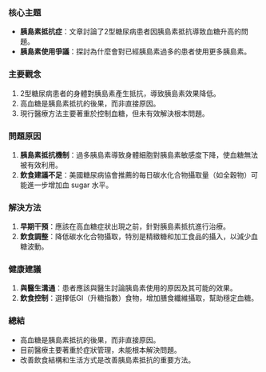 ### 核心主題
- **胰島素抵抗症**：文章討論了2型糖尿病患者因胰島素抵抗導致血糖升高的問題。
- **胰島素使用爭議**：探討為什麼會對已經胰島素過多的患者使用更多胰島素。

### 主要觀念
1. 2型糖尿病患者的身體對胰島素產生抵抗，導致胰島素效果降低。
2. 高血糖是胰島素抵抗的後果，而非直接原因。
3. 現行醫療方法主要著重於控制血糖，但未有效解決根本問題。

### 問題原因
1. **胰島素抵抗機制**：過多胰島素導致身體細胞對胰島素敏感度下降，使血糖無法被有效利用。
2. **飲食建議不足**：美國糖尿病協會推薦的每日碳水化合物攝取量（如全穀物）可能進一步增加血 sugar 水平。

### 解決方法
1. **早期干預**：應該在高血糖症狀出現之前，針對胰島素抵抗進行治療。
2. **飲食調整**：降低碳水化合物攝取，特別是精緻糖和加工食品的攝入，以減少血糖波動。

### 健康建議
1. **與醫生溝通**：患者應該與醫生討論胰島素使用的原因及其可能的效果。
2. **飲食控制**：選擇低GI（升糖指數）食物，增加膳食纖維攝取，幫助穩定血糖。

### 總結
- 高血糖是胰島素抵抗的後果，而非直接原因。
- 目前醫療主要著重於症狀管理，未能根本解決問題。
- 改善飲食結構和生活方式是改善胰島素抵抗的重要方法。